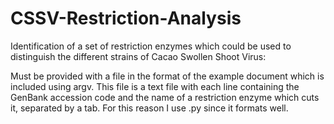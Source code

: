 # CSSV-Restriction-Analysis
Identification of a set of restriction enzymes which could be used to distinguish the different strains of Cacao Swollen Shoot Virus:

Must be provided with a file in the format of the example document which is included using argv. This file is a text file with each line containing the GenBank 
accession code and the name of a restriction enzyme which cuts it, separated by a tab. For this reason I use .py since it formats well.
